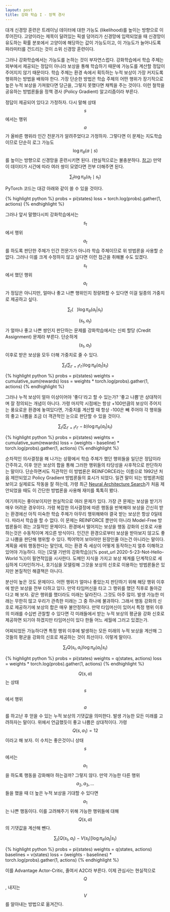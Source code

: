 ```yaml
---
layout: post
title: 강화 학습 I - 정책 경사
---
```


대개 신경망 훈련은 트레이닝 데이터에 대한 가능도 (likelihood)를 높이는 방향으로 이루어진다. 고양이라는 제목이 달려있는 픽셀 덩어리가 신경망에 입력되었을 때 신경망이 유도하는 확률 분포에서 고양이에 해당하는 값이 가능도이고, 이 가능도가 늘어나도록 파라미터를 건드리는 것이 소위 신경망 훈련이다. 

그러나 강화학습에서는 가능도를 논하는 것이 부자연스럽다. 강화학습에서 학습 주체는 외부에서 제공되는 정답이 아니라 보상을 통해 학습하기 때문에 가능도를 계산할 정답이 주어지지 않기 때문이다. 학습 주체는 환경 속에서 획득하는 누적 보상이 가장 커지도록 행위하는 방법을 배워야 한다. 가장 단순한 방법은 학습 주체의 어떤 행위가 장기적으로 높은 누적 보상을 가져왔다면 당근을, 그렇지 못했다면 채찍을 주는 것이다. 이런 철학을 공유하는 방법론들을 정책 경사 (Policy Gradient) 알고리즘이라 부른다.

정답이 제공되어 있다고 가정하자. 다시 말해 상태 $$s$$ 에서는 행위 $$a$$ 가 올바른 행위라 인간 전문가가 알려주었다고 가정하자. 그렇다면 이 문제는 지도학습이므로 단순히 로그 가능도 $$\log \pi_{\theta} (a \mid s)$$를 높이는 방향으로 신경망을 훈련시키면 된다. (현실적으로는 불충분하다. [참고](http://proceedings.mlr.press/v15/ross11a/ross11a.pdf)) 만약 이 데이터가 시간에 따라 여러 쌍이 모였다면 전부 더해주면 된다.

$$\sum_t  \log \pi_{\theta} (a_t \mid s_t)$$

PyTorch 코드는 대강 아래와 같이 쓸 수 있을 것이다.

{% highlight python %}
probs = pi(states)
loss = torch.log(probs).gather(1, actions)
{% endhighlight %}

그러나 앞서 말했다시피 강화학습에서는 $$s_t$$ 에서 행위 $$a_t$$ 를 하도록 판단한 주체가 인간 전문가가 아니라 학습 주체이므로 위 방법론을 사용할 순 없다. 그러나 이를 크게 수정하지 않고 싶다면 이런 접근을 취해볼 수도 있겠다. $$s_t$$에서 했던 행위 $$a_t$$가 정답은 아니지만, 얼마나 좋고 나쁜 행위인지 정량화할 수 있다면 이걸 일종의 가중치로 제공하고 싶다.

$$\sum_t (\ \ \ ) \log \pi_{\theta}(a_t|s_t)$$

$$(s_t, a_t)$$ 가 얼마나 좋고 나쁜 쌍인지 판단하는 문제를 강화학습에서는 신뢰 할당 (Credit Assignment) 문제라 부른다. 단순하게  $$(s_t, a_t)$$ 이후로 받은 보상을 모두 더해 가중치로 줄 수 있다.

$$\sum_t (\sum_{t'=t} r_{t'}) \log \pi_{\theta}(a_t|s_t)$$

{% highlight python %}
probs = pi(states)
weights = cumulative_sum(rewards)
loss = weights * torch.log(probs).gather(1, actions)
{% endhighlight %}

그러나 누적 보상이 얼마 이상이어야 '좋다'라고 할 수 있는가? '좋고 나쁨'은 상대적이며 잘 정의되는 개념이 아니다. 가령 마지막 시점에는 항상 +100만큼의 보상이 주어지는 풍요로운 환경에 놓여있다면, 가중치를 계산할 때 항상 -100은 빼 주어야 각 행위들의 좋고 나쁨을 조금 더 객관적인 눈으로 판단할 수 있을 것이다.

$$\sum_t (\sum_{t'=t} r_{t'} - b) \log \pi_{\theta}(a_t|s_t)$$

{% highlight python %}
probs = pi(states)
weights = cumulative_sum(rewards)
loss = (weights - baseline) * torch.log(probs).gather(1, actions)
{% endhighlight %}

순차적인 의사결정을 해 나가는 상황에서 학습 주체가 했던 행위들을 일단은 정답이라 간주하고, 이후 얻은 보상의 합을 통해 그러한 행위들의 타당성을 사후적으로 판단하자는 말이다. 단순하면서도 직관적인 이 방법론은 REINFORCE라는 이름으로 1992년 처음 제안되었고 Policy Gradient 방법론들의 효시가 되었다. 일견 말이 되는 방법론처럼 보이고 실제로도 작동을 잘 하는데, 가령 최근 [Neural Architecture Search](https://arxiv.org/abs/1611.01578)가 처음 제안되었을 때도 이 간단한 방법론을 사용해 재미를 톡톡히 봤다.

여기까지는 좋아보이지만 현실적으로 여러 문제가 있다. 가장 큰 문제는 보상을 받기가 매우 어려운 경우이다. 가령 복잡한 의사결정에 따른 행동을 반복해야 보상을 간신히 받는 환경에선 아직 미숙한 학습 주체가 아무리 행위해봐야 결국 받는 보상은 항상 0일테다. 따라서 학습을 할 수 없다. 이 문제는 REINFORCE 뿐만이 아니라 Model-Free 방법론들이 겪는 고질적인 문제이다. 환경에서 떨어지는 보상을 행동 강화의 신호로 사용하는것은 수동적이며 게으른 방식이다. 인간은 환경으로부터 보상을 받아보지 않고도 좋고 나쁨을 판단해 행위할 수 있다. 찍어먹어 보아야만 된장인줄 아는건 아니라는 말이다. 계획을 세워 행동한다는 말인데, 이는 환경 즉 세상이 어떻게 동작하는지 얼추 이해하고 있어야 가능하다. 이는 [모델 기반의 강화학습]({% post_url 2020-5-23-Not-Hello-World %})이 필연적임을 시사한다. 도메인 지식을 가지고 보상 체계를 단계적으로 세심하게 디자인하거나, 호기심을 모델링해 그것을 보상의 신호로 이용하는 방법론들은 있지만 본질적인 해결책은 아니다.

분산이 높은 것도 문제이다. 어떤 행위가 얼마나 좋았는지 판단하기 위해 해당 행위 이후에 받은 보상을 전부 더하고 있다. 만약 타임머신을 타고 그 행위를 했던 직후로 돌아갔다고 해 보자. 같은 행위를 했더라도 미래는 달라진다. 그것도 아주 많이. 발생 가능한 미래는 무한히 많고 우리가 관측한 미래는 그 중 하나에 불과하다. 그래서 행동 강화의 신호로 제공하기에 보상의 합은 매우 불안정하다. 만약 타임머신이 있어서 특정 행위 이후의 미래를 수십번 관찰할 수 있다면 각 미래들에서 받는 누적 보상의 평균을 강화 신호로 제공하면 되기야 하겠지만 타임머신이 있다 한들 어느 세월에 그러고 있겠는가. 

어찌되었든 가능하다면 특정 행위 이후에 발생하는 모든 미래의 누적 보상을 계산해 그것들의 평균을 강화의 신호로 제공하는 것이 최선이다. 이렇게 말이다.

$$\sum_t Q(s_t, a_t) \log \pi_{\theta}(a_t|s_t)$$

{% highlight python %}
probs = pi(states)
weights = q(states, actions)
loss = weights * torch.log(probs).gather(1, actions)
{% endhighlight %}

$$Q(s, a)$$는 상태 $$s$$에서 행위 $$a$$를 하고난 후 얻을 수 있는 누적 보상의 기댓값을 의미한다. 발생 가능한 모든 미래를 고려하자는 말이다. 위에서 언급했듯이 좋고 나쁨은 상대적이다. 가령 $$Q(s, a_1)=12$$이라고 해 보자. 이 수치는 좋은것이니 상태 $$s$$에서는 $$a_1$$을 하도록 행동을 강화해야 하는걸까? 그렇지 않다. 만약 가능한 다른 행위 $$a_2, a_3, ...$$ 들을 했을 때 더 높은 누적 보상을 기대할 수 있다면 $$a_1$$는 나쁜 행동이다. 이를 고려해주기 위해 가능한 행위들에 대해 $$Q(s, a)$$의 기댓값을 계산해 뺀다.

$$\sum_t \left[ Q(s_t, a_t)-V(s_t) \right] \log \pi_{\theta}(a_t|s_t)$$


{% highlight python %}
probs = pi(states)
weights = q(states, actions)
baselines = v(states)
loss = (weights - baselines) * torch.log(probs).gather(1, actions)
{% endhighlight %}


이를 Advantage Actor-Critic, 줄여서 A2C라 부른다. 이제 관심사는 현실적으로 $$Q$$, 내지는 $$V$$를 알아내는 방법으로 옮겨간다.